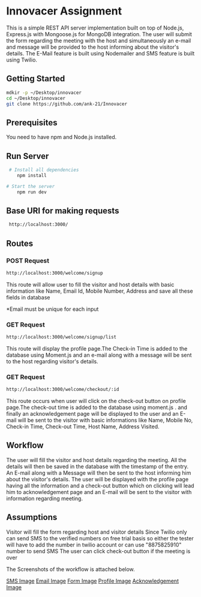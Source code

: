 # Innovacer Assignment

This is a simple REST API server implementation built on top of Node.js, Express.js with Mongoose.js for MongoDB integration.
The user will submit the form regarding the meeting with the host and simultaneously an e-mail and message will be provided to the host informing about the visitor's details. The E-Mail feature is built using Nodemailer and SMS feature is built using Twilio.

## Getting Started
```bash
mdkir -p ~/Desktop/innovacer
cd ~/Desktop/innovacer
git clone https://github.com/ank-21/Innovacer
```

## Prerequisites
You need to have npm and Node.js installed.

## Run Server
```bash
 # Install all dependencies
    npm install

# Start the server
    npm run dev
 ```
 
## Base URI for making requests
```bash
 http://localhost:3000/
```
 ## Routes
 
 ### POST Request
 ```bash
 http://localhost:3000/welcome/signup
 ```
 This route will allow user to fill the visitor and host details with basic information like Name, Email Id, Mobile Number, Address and save all these fields in database

 *Email must be unique for each input
 
 ### GET Request
 ```bash
 http://localhost:3000/welcome/signup/list
 ```
 This route will display the profile page.The Check-in Time is added to the database using Moment.js and an e-mail along with a message will be sent to the host regarding visitor's details.

 ### GET Request
 ```bash
 http://localhost:3000/welcome/checkout/:id
 ```
 This route occurs when user will click on the check-out button on profile page.The check-out time is added to the database using moment.js .
 and finally an acknowledgement page will be displayed  to the user and an E-mail will  be sent to the visitor with basic informations like Name, Mobile No, Check-in Time, Check-out Time, Host Name, Address Visited.
 
 ## Workflow
 The user will fill the visitor and host details regarding the meeting.
 All the details will then be saved in the database with the timestamp of the entry.
 An E-mail along with a Message will then be sent to the host informing him about the visitor's details.
 The user will be displayed with the profile page having all the information and a check-out button which on clicking will lead him to     acknowledgement page and an E-mail will be sent to the visitor with information regarding meeting.
 
 
## Assumptions
Visitor will fill the form regarding host and visitor details
Since Twilio only can send SMS to the verified numbers on free trial basis so either the tester will have to add the number in twilio account or can use "8875825910" number to send SMS
The user can click check-out button if the meeting is over

The Screenshots of the workflow is attached below.

 [SMS Image](https://github.com/ank-21/Innovacer/blob/master/public/images/WhatsApp%20Image%202019-12-01%20at%2021.18.25.jpeg)
 [Email Image](https://github.com/ank-21/Innovacer/blob/master/public/images/Annotation%202019-12-01%20213711.png)
 [Form Image](https://github.com/ank-21/Innovacer/blob/master/public/images/Annotation%202019-12-01%20174358.png)
 [Profile Image](https://github.com/ank-21/Innovacer/blob/master/public/images/Annotation%202019-12-01%20211435.png)
 [Acknowledgement Image](https://github.com/ank-21/Innovacer/blob/master/public/images/Annotation%202019-12-01%20211520.png)
 
